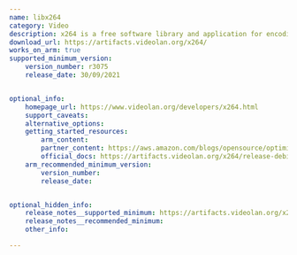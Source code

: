 ```yaml
---
name: libx264
category: Video
description: x264 is a free software library and application for encoding video streams into the H.264/MPEG-4 AVC compression format.
download_url: https://artifacts.videolan.org/x264/
works_on_arm: true
supported_minimum_version:
    version_number: r3075
    release_date: 30/09/2021


optional_info:
    homepage_url: https://www.videolan.org/developers/x264.html
    support_caveats:
    alternative_options:
    getting_started_resources:
        arm_content: 
        partner_content: https://aws.amazon.com/blogs/opensource/optimized-video-encoding-with-ffmpeg-on-aws-graviton-processors/
        official_docs: https://artifacts.videolan.org/x264/release-debian-aarch64/
    arm_recommended_minimum_version:
        version_number: 
        release_date: 


optional_hidden_info:
    release_notes__supported_minimum: https://artifacts.videolan.org/x264/release-debian-aarch64/x264-r3075-66a5bc1
    release_notes__recommended_minimum: 
    other_info: 

---
```


